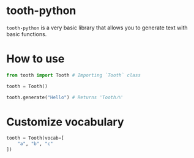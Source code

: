 # tooth-python
`tooth-python` is a very basic library that allows you to generate text with basic functions.

# How to use
```python
from tooth import Tooth # Importing `Tooth` class

tooth = Tooth()

tooth.generate("Hello") # Returns 'Toothハ'
```

# Customize vocabulary
```python
tooth = Tooth(vocab=[
    "a", "b", "c"
])
```